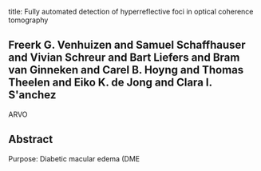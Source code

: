 title: Fully automated detection of hyperreflective foci in optical coherence tomography

## Freerk G. Venhuizen and Samuel Schaffhauser and Vivian Schreur and Bart Liefers and Bram van Ginneken and Carel B. Hoyng and Thomas Theelen and Eiko K. de Jong and Clara I. S'anchez
ARVO


## Abstract
Purpose: Diabetic macular edema (DME

